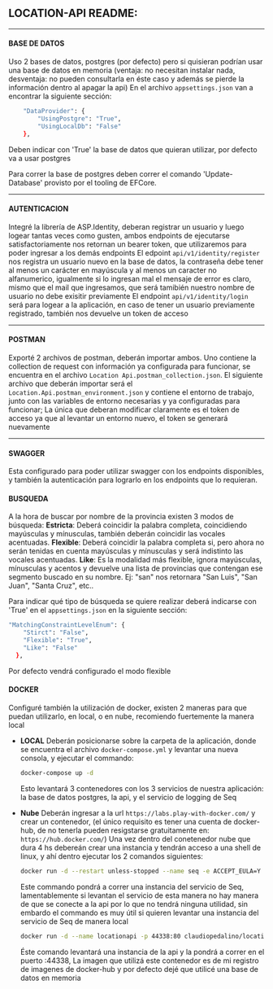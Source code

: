 ## LOCATION-API README:

- - -
#### BASE DE DATOS
Uso 2 bases de datos, postgres (por defecto) pero si quisieran podrían usar una base de datos en memoria (ventaja: no necesitan instalar nada, desventaja: no pueden consultarla en éste caso y además se pierde la información dentro al apagar la api)
En el archivo `appsettings.json` van a encontrar la siguiente sección:
```bash 
    "DataProvider": {
        "UsingPostgre": "True",
        "UsingLocalDb": "False"
    },
```
Deben indicar con 'True' la base de datos que quieran utilizar, por defecto va a usar postgres

Para correr la base de postgres deben correr el comando 'Update-Database' provisto por el tooling de EFCore.
- - -

#### AUTENTICACION
Integré la librería de ASP.Identity, deberan registrar un usuario y luego logear tantas veces como gusten, ambos endpoints de ejecutarse satisfactoriamente nos retornan un bearer token, que utilizaremos para poder ingresar a los demás endpoints
El edpoint `api/v1/identity/register` nos registra un usuario nuevo en la base de datos, la contraseña debe tener al menos un carácter en mayúscula y al menos un caracter no alfanumerico, igualmente si lo ingresan mal el mensaje de error es claro, mismo que el mail que ingresamos, que será tamibién nuestro nombre de usuario no debe exisitir previamente
El endpoint `api/v1/identity/login` será para logear a la aplicación, en caso de tener un usuario previamente registrado, también nos devuelve un token de acceso
- - -

#### POSTMAN
Exporté 2 archivos de postman, deberán importar ambos. Uno contiene la collection de request con información ya configurada para funcionar, se encuentra en el archivo `Location Api.postman_collection.json`. El siguiente archivo que deberán importar será el `Location.Api.postman_environment.json` y contiene el entorno de trabajo, junto con las variables de entorno necesarias y ya configuradas para funcionar; La única que deberan modificar claramente es el token de acceso ya que al levantar un entorno nuevo, el token se generará nuevamente
- - -

#### SWAGGER
Esta configurado para poder utilizar swagger con los endpoints disponibles, y también la autenticación para lograrlo en los endpoints que lo requieran.

#### BUSQUEDA
A la hora de buscar por nombre de la provincia existen 3 modos de búsqueda:
**Estricta**: Deberá coincidir la palabra completa, coincidiendo mayúsculas y mínusculas, también deberán coincidir las vocales acentuadas.
**Flexible**: Deberá coincidir la palabra completa si, pero ahora no serán tenidas en cuenta mayúsculas y mínusculas y será indistinto las vocales acentuadas.
**Like**: Es la modalidad más flexible, ignora mayúsculas, mínusculas y acentos y devuelve una lista de provincias que contengan ese segmento buscado en su nombre. Ej: "san" nos retornara "San Luis", "San Juan", "Santa Cruz", etc..

Para indicar qué tipo de búsqueda se quiere realizar deberá indicarse con 'True' en el `appsettings.json` en la siguiente sección:
```bash
"MatchingConstraintLevelEnum": {
    "Stirct": "False",
    "Flexible": "True",
    "Like": "False"
  },
```
Por defecto vendrá configurado el modo flexible

#### DOCKER
Configuré también la utilización de docker, existen 2 maneras para que puedan utilizarlo, en local, o en nube, recomiendo fuertemente la manera local
- **LOCAL**
Deberán posicionarse sobre la carpeta de la aplicación, donde se encuentra el archivo `docker-compose.yml` y levantar una nueva consola, y ejecutar el commando:
    ```bash
    docker-compose up -d
    ```
    Esto levantará 3 contenedores con los 3 servicios de nuestra aplicación: la base de datos postgres, la api, y el servicio de logging de Seq 

- **Nube**
Deberán ingresar a la url `https://labs.play-with-docker.com/` y crear un contenedor, (el único requisito es tener una cuenta de docker-hub, de no tenerla pueden resigstarse gratuitamente en: `https://hub.docker.com/`)
Una vez dentro del conetenedor nube que dura 4 hs debereán crear una instancia y tendrán acceso a una shell de linux, y ahí dentro ejecutar los 2 comandos siguientes:
    ```bash
    docker run -d --restart unless-stopped --name seq -e ACCEPT_EULA=Y -p 5341:80 datalust/seq:latest
    ```
    Este commando pondrá a correr una instancia del servicio de Seq, lamentablemente si levantan el servicio de esta manera no hay manera de que se conecte a la api por lo que no tendrá ninguna utilidad, sin embardo el commando es muy útil si quieren levantar una instancia del servicio de Seq de manera local
    
    ```bash
    docker run -d --name locationapi -p 44338:80 claudiopedalino/locationapi
    ```
    Éste comando levantará una instancia de la api y la pondrá a correr en el puerto :44338, La imagen que utilizá este contenedor es de mi registro de imagenes de docker-hub y por defecto dejé que utilicé una base de datos en memoria
